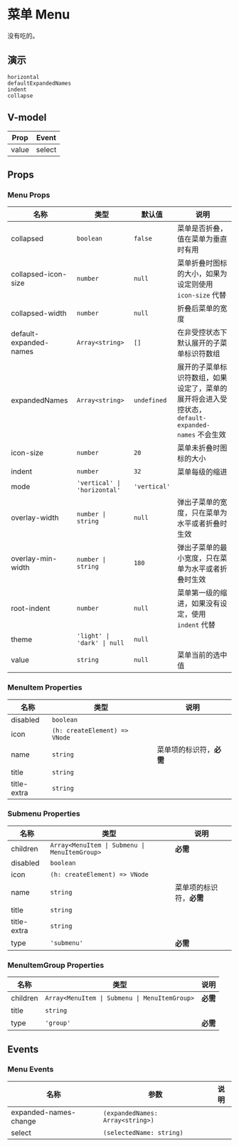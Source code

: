 # 菜单 Menu
没有吃的。
<!--single-column-->
## 演示
```demo
horizontal
defaultExpandedNames
indent
collapse
```

## V-model
|Prop|Event|
|-|-|
|value|select|

## Props
### Menu Props
|名称|类型|默认值|说明|
|-|-|-|-|
|collapsed|`boolean`|`false`|菜单是否折叠，值在菜单为垂直时有用|
|collapsed-icon-size|`number`|`null`|菜单折叠时图标的大小，如果为设定则使用 `icon-size` 代替|
|collapsed-width|`number`|`null`|折叠后菜单的宽度|
|default-expanded-names|`Array<string>`|`[]`|在非受控状态下默认展开的子菜单标识符数组|
|expandedNames|`Array<string>`|`undefined`|展开的子菜单标识符数组，如果设定了，菜单的展开将会进入受控状态，`default-expanded-names` 不会生效|
|icon-size|`number`|`20`|菜单未折叠时图标的大小|
|indent|`number`|`32`|菜单每级的缩进|
|mode|`'vertical' \| 'horizontal'`|`'vertical'`||
|overlay-width|`number \| string`|`null`|弹出子菜单的宽度，只在菜单为水平或者折叠时生效|
|overlay-min-width|`number \| string`|`180`|弹出子菜单的最小宽度，只在菜单为水平或者折叠时生效|
|root-indent|`number`|`null`|菜单第一级的缩进，如果没有设定，使用 `indent` 代替|
|theme|`'light' \| 'dark' \| null`|`null`||
|value|`string`|`null`|菜单当前的选中值|

### MenuItem Properties
|名称|类型|说明|
|-|-|-|
|disabled|`boolean`||
|icon|`(h: createElement) => VNode`||
|name|`string`|菜单项的标识符，**必需**|
|title|`string`||
|title-extra|`string`||

### Submenu Properties
|名称|类型|说明|
|-|-|-|
|children|`Array<MenuItem \| Submenu \| MenuItemGroup>`|**必需**|
|disabled|`boolean`||
|icon|`(h: createElement) => VNode`||
|name|`string`|菜单项的标识符，**必需**|
|title|`string`||
|title-extra|`string`||
|type|`'submenu'`|**必需**|

### MenuItemGroup Properties
|名称|类型|说明|
|-|-|-|
|children|`Array<MenuItem \| Submenu \| MenuItemGroup>`|**必需**|
|title|`string`||
|type|`'group'`|**必需**|

## Events
### Menu Events
|名称|参数|说明|
|-|-|-|
|expanded-names-change|`(expandedNames: Array<string>)`||
|select|`(selectedName: string)`||

